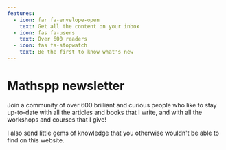 ```yaml
---
features:
  - icon: far fa-envelope-open
    text: Get all the content on your inbox
  - icon: fas fa-users
    text: Over 600 readers
  - icon: fas fa-stopwatch
    text: Be the first to know what's new
---
```


# Mathspp newsletter

Join a community of over 600 brilliant and curious people who like to stay up-to-date
with all the articles and books that I write, and with all the workshops and courses that I give!

I also send little gems of knowledge that you otherwise wouldn't be able to find on this website.
